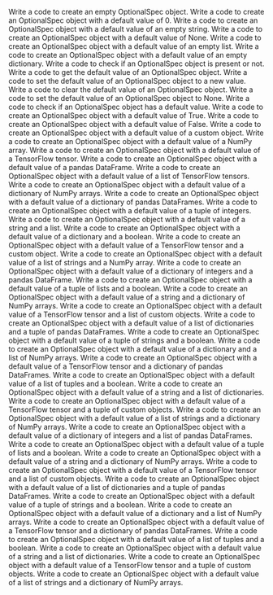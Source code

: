 Write a code to create an empty OptionalSpec object.
Write a code to create an OptionalSpec object with a default value of 0.
Write a code to create an OptionalSpec object with a default value of an empty string.
Write a code to create an OptionalSpec object with a default value of None.
Write a code to create an OptionalSpec object with a default value of an empty list.
Write a code to create an OptionalSpec object with a default value of an empty dictionary.
Write a code to check if an OptionalSpec object is present or not.
Write a code to get the default value of an OptionalSpec object.
Write a code to set the default value of an OptionalSpec object to a new value.
Write a code to clear the default value of an OptionalSpec object.
Write a code to set the default value of an OptionalSpec object to None.
Write a code to check if an OptionalSpec object has a default value.
Write a code to create an OptionalSpec object with a default value of True.
Write a code to create an OptionalSpec object with a default value of False.
Write a code to create an OptionalSpec object with a default value of a custom object.
Write a code to create an OptionalSpec object with a default value of a NumPy array.
Write a code to create an OptionalSpec object with a default value of a TensorFlow tensor.
Write a code to create an OptionalSpec object with a default value of a pandas DataFrame.
Write a code to create an OptionalSpec object with a default value of a list of TensorFlow tensors.
Write a code to create an OptionalSpec object with a default value of a dictionary of NumPy arrays.
Write a code to create an OptionalSpec object with a default value of a dictionary of pandas DataFrames.
Write a code to create an OptionalSpec object with a default value of a tuple of integers.
Write a code to create an OptionalSpec object with a default value of a string and a list.
Write a code to create an OptionalSpec object with a default value of a dictionary and a boolean.
Write a code to create an OptionalSpec object with a default value of a TensorFlow tensor and a custom object.
Write a code to create an OptionalSpec object with a default value of a list of strings and a NumPy array.
Write a code to create an OptionalSpec object with a default value of a dictionary of integers and a pandas DataFrame.
Write a code to create an OptionalSpec object with a default value of a tuple of lists and a boolean.
Write a code to create an OptionalSpec object with a default value of a string and a dictionary of NumPy arrays.
Write a code to create an OptionalSpec object with a default value of a TensorFlow tensor and a list of custom objects.
Write a code to create an OptionalSpec object with a default value of a list of dictionaries and a tuple of pandas DataFrames.
Write a code to create an OptionalSpec object with a default value of a tuple of strings and a boolean.
Write a code to create an OptionalSpec object with a default value of a dictionary and a list of NumPy arrays.
Write a code to create an OptionalSpec object with a default value of a TensorFlow tensor and a dictionary of pandas DataFrames.
Write a code to create an OptionalSpec object with a default value of a list of tuples and a boolean.
Write a code to create an OptionalSpec object with a default value of a string and a list of dictionaries.
Write a code to create an OptionalSpec object with a default value of a TensorFlow tensor and a tuple of custom objects.
Write a code to create an OptionalSpec object with a default value of a list of strings and a dictionary of NumPy arrays.
Write a code to create an OptionalSpec object with a default value of a dictionary of integers and a list of pandas DataFrames.
Write a code to create an OptionalSpec object with a default value of a tuple of lists and a boolean.
Write a code to create an OptionalSpec object with a default value of a string and a dictionary of NumPy arrays.
Write a code to create an OptionalSpec object with a default value of a TensorFlow tensor and a list of custom objects.
Write a code to create an OptionalSpec object with a default value of a list of dictionaries and a tuple of pandas DataFrames.
Write a code to create an OptionalSpec object with a default value of a tuple of strings and a boolean.
Write a code to create an OptionalSpec object with a default value of a dictionary and a list of NumPy arrays.
Write a code to create an OptionalSpec object with a default value of a TensorFlow tensor and a dictionary of pandas DataFrames.
Write a code to create an OptionalSpec object with a default value of a list of tuples and a boolean.
Write a code to create an OptionalSpec object with a default value of a string and a list of dictionaries.
Write a code to create an OptionalSpec object with a default value of a TensorFlow tensor and a tuple of custom objects.
Write a code to create an OptionalSpec object with a default value of a list of strings and a dictionary of NumPy arrays.